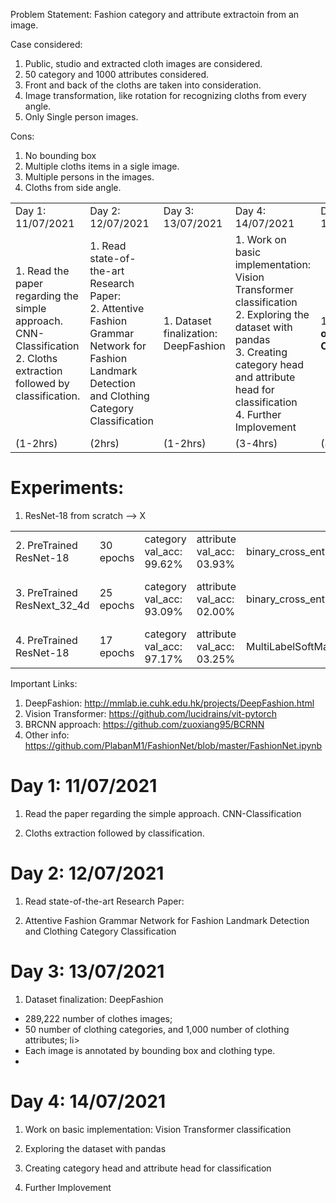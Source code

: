 
Problem Statement:
 Fashion category and attribute extractoin from an image.

Case considered:
1. Public, studio and extracted cloth images are considered.
2. 50 category and 1000 attributes considered.
3. Front and back of the cloths are taken into consideration.
4. Image transformation, like rotation for recognizing cloths from every angle.
5. Only Single person images.

Cons:
1. No bounding box
2. Multiple cloths items in a sigle image.
3. Multiple persons in the images.
4. Cloths from side angle.


<table style="width:100%">
  <!-- <tr>
    <th>Day-Date</th>
    <th>Work</th> 
    <th>Time</th>
  </tr> -->
  <tr>
    <td>Day 1: 11/07/2021</td>
    <td>Day 2: 12/07/2021</td>
    <td>Day 3: 13/07/2021</td>
    <td>Day 4: 14/07/2021</td>
    <td>Day 5: 18/07/2021</td>
    <td>Day 6: 19/07/2021</td>
    <td>Day 7: 20/07/2021</td>
  </tr>
  <tr>
    <td>1. Read the paper regarding the simple approach. CNN-Classification
    <br>2. Cloths extraction followed by classification.</td>
    <td>1. Read state-of-the-art Research Paper:
    <br>2. Attentive Fashion Grammar Network for
      Fashion Landmark Detection and Clothing Category Classification</td>
    <td>1. Dataset finalization: DeepFashion</td>
    <td>1. Work on basic implementation: Vision Transformer classification
    <br>2. Exploring the dataset with pandas
    <br>3. Creating category head and attribute head for classification
    <br>4. Further Implovement </td>
    <td>1. <strong>Working on the Code</strong></td>
    <td>1. <strong>Experiment with Resnet-18 and ResNext_52_4d</strong></td>
    <td>1. <strong>Experiment with different loss functions</strong></td>
  </tr>
  <tr>
    <td>(1-2hrs)</td>
    <td>(2hrs)</td>
    <td>(1-2hrs)</td>
    <td>(3-4hrs)</td>
    <td>(8 hrs)</td>
    <td>(4 hrs)</td>
    <td>(4 hrs)</td>
  </tr>
</table>


<h1>Experiments:</h1>

1. ResNet-18 from scratch --> X

<table style="width:100%">
  <!-- <tr>
    <th>Day-Date</th>
    <th>Work</th> 
    <th>Time</th>
  </tr> -->
  <tr>
    <td>2. PreTrained ResNet-18</td>
    <td>30 epochs</td>
    <td>category  val_acc: 99.62%</td>
    <td>attribute val_acc: 03.93%</td>
    <td>binary_cross_entropy_with_logits</td>
    <td>Should use a different loss function</td>
  </tr>
  <tr>
    <td>3. PreTrained ResNext_32_4d</td>
    <td>25 epochs</td>
    <td>category  val_acc: 93.09%</td>
    <td>attribute val_acc: 02.00%</td>
    <td>binary_cross_entropy_with_logits</td>
    <td><strong>No improvement using big models.</strong></td>
  </tr>
  <tr>
    <td>4. PreTrained ResNet-18</td>
    <td>17 epochs</td>
    <td>category  val_acc: 97.17%</td>
    <td>attribute val_acc: 03.25%</td>
    <td>MultiLabelSoftMarginLoss</td>
    <td></td>
  </tr>
</table>


Important Links: 

1. DeepFashion: http://mmlab.ie.cuhk.edu.hk/projects/DeepFashion.html
2. Vision Transformer: https://github.com/lucidrains/vit-pytorch
3. BRCNN approach: https://github.com/zuoxiang95/BCRNN
4. Other info: https://github.com/PlabanM1/FashionNet/blob/master/FashionNet.ipynb


<h1>Day 1: 11/07/2021</h1>

1. Read the paper regarding the simple approach. CNN-Classification

2. Cloths extraction followed by classification.

<h1>Day 2: 12/07/2021</h1>

1. Read state-of-the-art Research Paper:

2. Attentive Fashion Grammar Network for
  Fashion Landmark Detection and Clothing Category Classification

<h1>Day 3: 13/07/2021</h1>

1. Dataset finalization: DeepFashion 

<ul>
    <li>289,222 number of clothes images;</li>

   <li>
    50 number of clothing categories, and 1,000 number of clothing attributes; 
   </ll>li>

   <li>Each image is annotated by bounding box and clothing type.<li>
</ul>

<h1>Day 4: 14/07/2021</h1>

1. Work on basic implementation: Vision Transformer classification

2. Exploring the dataset with pandas

3. Creating category head and attribute head for classification

4. Further Implovement 